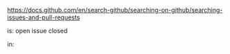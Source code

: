 https://docs.github.com/en/search-github/searching-on-github/searching-issues-and-pull-requests

is:
	open
	issue
	closed

in:
	<title>
	<body>
	<comments>

assignee:
	@name

mentions:
	@name
author:
	@name

archived:
	true
	false

type:
	pr
	issue

label:
	bug
	documentation
	duplicate
	enhancement
	"good first issue"
	"help wanted"
	invalid
	question
	wontfix